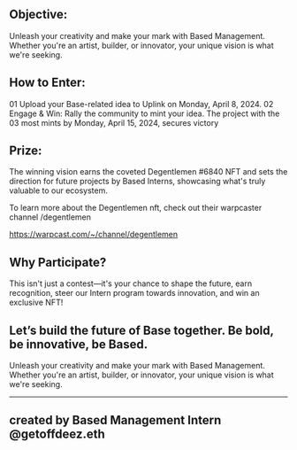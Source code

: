 
## Objective:

Unleash your creativity and make your mark with Based Management. Whether you're an artist, builder, or innovator, your unique vision is what we're seeking.

## How to Enter:

01 Upload your Base-related idea to Uplink on Monday, April 8, 2024.
02 Engage & Win: Rally the community to mint your idea. The project with the 03 most mints by Monday, April 15, 2024, secures victory

## Prize:
The winning vision earns the coveted Degentlemen #6840 NFT and sets the direction for future projects by Based Interns, showcasing what's truly valuable to our ecosystem.

To learn more about the Degentlemen nft, check out their warpcaster channel /degentlemen

https://warpcast.com/~/channel/degentlemen

## Why Participate? 

This isn't just a contest—it's your chance to shape the future, earn recognition, steer our Intern program towards innovation, and win an exclusive NFT!

## Let’s build the future of Base together. Be bold, be innovative, be Based.

Unleash your creativity and make your mark with Based Management. Whether you're an artist, builder, or innovator, your unique vision is what we're seeking.

---

## created by Based Management Intern @getoffdeez.eth
